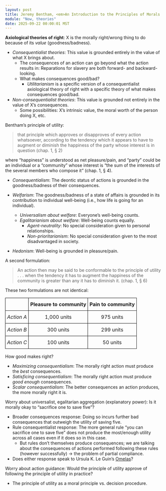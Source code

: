 ```yaml
---
layout: post
title: Jeremy Bentham, <em>An Introduction to the Principles of Morals and Legislation</em>
module: "Now, theories"
date: 2025-09-22 00:00:01 MST
---
```


**Axiological theories of right**: X is the morally right/wrong thing to do because of its *value* (goodness/badness).

- *Consequentialist theories*: This value is grounded entirely in the value of what X brings about.
  - The consequences of an action can go beyond what the action results in: Reparations for slavery are both forward- and backward-looking.
  - What makes consequences good/bad?
    - *Utilitarianism* is a specific version of a consequentialist axiological theory of right with a specific theory of what makes consequences good/bad.
- *Non-consequentialist theories*: This value is grounded not entirely in the value of X’s consequences.
  - Some possibilities: X’s intrinsic value, the moral worth of the person doing X, etc.

Bentham’s principle of utility:

> that principle which approves or disapproves of every action whatsoever, according to the tendency which it appears to have to augment or diminish the happiness of the party whose interest is in question (chap. 1, § 2)

where “happiness” is understood as net pleasure/pain, and “party” could be an individual or a “community” whose interest is “the sum of the interests of the several members who compose it” (chap. 1, § 4).

- *Consequentialism*: The deontic status of actions is grounded in the goodness/badness of their consequences.
- *Welfarism*: The goodness/badness of a state of affairs is grounded in its contribution to individual well-being (i.e., how life is going for an individual).
  - *Universalism about welfare*: Everyone’s well-being counts.
  - *Egalitarianism about welfare*: Well-being counts equally.
    - *Agent-neutrality*: No special consideration given to personal relationships.
    - *Non-prioritarianism*: No special consideration given to the most disadvantaged in society.

- *Hedonism*: Well-being is grounded in pleasure/pain.

A second formulation:

> An action then may be said to be conformable to the principle of utility . . . when the tendency it has to augment the happiness of the community is greater than any it has to diminish it. (chap. 1, § 6)

These two formulations are not identical:

<style type="text/css">
.tg  {border-collapse:collapse;border-spacing:0;}
.tg td{border-color:black;border-style:solid;border-width:1px;overflow:hidden;padding:10px 5px;word-break:normal;}
.tg th{border-color:black;border-style:solid;border-width:1px;font-weight:normal;overflow:hidden;padding:10px 5px;word-break:normal;}
.tg .tg-0lax{text-align:center;vertical-align:top}
</style>
<center>
<table class="tg mb-5"><thead>
  <tr>
    <th class="tg-0lax"></th>
    <th class="tg-0lax"><strong>Pleasure to community</strong></th>
    <th class="tg-0lax"><strong>Pain to community</strong></th>
  </tr></thead>
<tbody>
  <tr>
    <td class="tg-0lax"><em>Action A</em></td>
    <td class="tg-0lax">1,000 units</td>
    <td class="tg-0lax">975 units</td>
  </tr>
  <tr>
    <td class="tg-0lax"><em>Action B</em></td>
    <td class="tg-0lax">300 units</td>
    <td class="tg-0lax">299 units</td>
  </tr>
  <tr>
    <td class="tg-0lax"><em>Action C</em></td>
    <td class="tg-0lax">100 units</td>
    <td class="tg-0lax">50 units</td>
  </tr>
</tbody>
</table>
</center>

How good makes right?

- *Maximizing consequentialism*: The morally right action must produce the *best* consequences.
- *Satisficing consequentialism*: The morally right action must produce *good enough* consequences.
- *Scalar consequentialism*: The better consequences an action produces, the more morally right it is.

Worry about universalist, egalitarian aggregation (explanatory power): Is it morally okay to “sacrifice one to save five”?

- Broader consequences response: Doing so incurs further bad consequences that outweigh the utility of saving five.
- Rule consequentialist response: The more general rule “you can sacrifice one to save five” does not produce the most/enough utility across all cases even if it does so in this case.
  - But rules don’t themselves produce consequences; we are talking about the consequences of actions performed following these rules (however successfully) -> the problem of partial compliance.
- Does either response speak to Ursula K. Le Guin’s [Omelas](https://youtu.be/ZmQ7aPw-nqs?si=GZqqbOTSRpe_04jA&t=1769)?

Worry about action guidance: Would the principle of utility approve of following the principle of utility in practice?

- The principle of utility as a moral principle vs. decision procedure.
